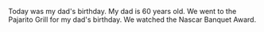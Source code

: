 Today was my dad's birthday. My dad is 60 years old. We went to the Pajarito Grill for my dad's birthday. We watched the Nascar Banquet Award.
